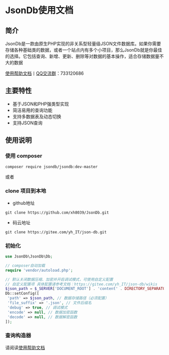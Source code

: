 # JsonDb使用文档

## 简介

JsonDb是一款由原生PHP实现的非关系型轻量级JSON文件数据库。如果你需要存储各种基础类的数据，或者一个站点内有多个小项目，那么JsonDb就是你最佳的选择。它包括查询、新增、更新、删除等对数据的基本操作，适合存储数据量不大的数据

[使用帮助文档](/readme)丨[QQ交流群](https://jq.qq.com/?_wv=1027&k=k8ryssaa)：733120686

## 主要特性

- 基于JSON和PHP强类型实现
- 简洁易用的查询功能
- 支持多数据表及动态切换
- 支持JSON查询

## 使用说明

### 使用 composer

```shell
composer require jsondb/jsondb:dev-master
```

或者

### clone 项目到本地

- github地址

```shell
git clone https://github.com/xh8039/JsonDb.git
```

- 码云地址

```shell
git clone https://gitee.com/yh_IT/json-db.git
```

### 初始化

```php
use JsonDb\JsonDb\Db;

// composer自动加载
require 'vendor/autoload.php';

// 默认关闭数据压缩、加密并开启调试模式，可使用自定义配置
// 自定义配置项 具体配置请参考文档：https://gitee.com/yh_IT/json-db/wikis
$json_path = $_SERVER['DOCUMENT_ROOT'] . 'content' . DIRECTORY_SEPARATOR . 'JsonDb';
Db::setConfig([
 'path' => $json_path, // 数据存储路径（必须配置）
 'file_suffix' => '.json', // 文件后缀名
 'debug' => true, // 调试模式
 'encode' => null, // 数据加密函数
 'decode' => null, // 数据解密函数
]);
```

### 查询构造器

请阅读[使用帮助文档](/readme)
